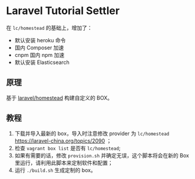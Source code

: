 # Laravel Tutorial Settler

在 `lc/homestead` 的基础上，增加了：

- 默认安装 heroku 命令
- 国内 Composer 加速
- cnpm 国内 npm 加速
- 默认安装 Elasticsearch

## 原理

基于 [laravel/homestead](https://app.vagrantup.com/laravel/boxes/homestead) 构建自定义的 BOX。

## 教程

1. 下载并导入最新的 box，导入时注意修改 provider 为 `lc/homestead`  https://laravel-china.org/topics/2090 ；
2. 检查 `vagrant box list` 是否有 `lc/homestead`;
3. 如果有需要的话，修改 `provision.sh` 并确定无误，这个脚本将会在新的 Box 里运行，请利用此脚本来定制软件和配置；
4. 运行 `./build.sh` 生成定制的 box。
